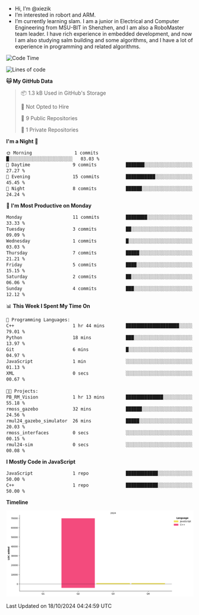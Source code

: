 -  Hi, I’m @xiezik
-  I’m interested in robort and ARM.
-  I’m currently learning slam.
I am a junior in Electrical and Computer Engineering from MSU-BIT in Shenzhen, and I am also a RoboMaster team leader.
I have rich experience in embedded development, and now I am also studying salm building and some algorithms, and I have a lot of experience in programming and related algorithms.

<!---
xiezik/xiezik is a ✨ special ✨ repository because its `README.md` (this file) appears on your GitHub profile.
You can click the Preview link to take a look at your changes.
--->


<!--START_SECTION:waka-->
![Code Time](http://img.shields.io/badge/Code%20Time-3%20hrs%2021%20mins-blue)

![Lines of code](https://img.shields.io/badge/From%20Hello%20World%20I%27ve%20Written-71.6%20thousand%20lines%20of%20code-blue)

**🐱 My GitHub Data** 

> 📦 1.3 kB Used in GitHub's Storage 
 > 
> 🚫 Not Opted to Hire
 > 
> 📜 9 Public Repositories 
 > 
> 🔑 1 Private Repositories 
 > 
**I'm a Night 🦉** 

```text
🌞 Morning                1 commits           █░░░░░░░░░░░░░░░░░░░░░░░░   03.03 % 
🌆 Daytime                9 commits           ███████░░░░░░░░░░░░░░░░░░   27.27 % 
🌃 Evening                15 commits          ███████████░░░░░░░░░░░░░░   45.45 % 
🌙 Night                  8 commits           ██████░░░░░░░░░░░░░░░░░░░   24.24 % 
```
📅 **I'm Most Productive on Monday** 

```text
Monday                   11 commits          ████████░░░░░░░░░░░░░░░░░   33.33 % 
Tuesday                  3 commits           ██░░░░░░░░░░░░░░░░░░░░░░░   09.09 % 
Wednesday                1 commits           █░░░░░░░░░░░░░░░░░░░░░░░░   03.03 % 
Thursday                 7 commits           █████░░░░░░░░░░░░░░░░░░░░   21.21 % 
Friday                   5 commits           ████░░░░░░░░░░░░░░░░░░░░░   15.15 % 
Saturday                 2 commits           ██░░░░░░░░░░░░░░░░░░░░░░░   06.06 % 
Sunday                   4 commits           ███░░░░░░░░░░░░░░░░░░░░░░   12.12 % 
```


📊 **This Week I Spent My Time On** 

```text
💬 Programming Languages: 
C++                      1 hr 44 mins        ████████████████████░░░░░   79.01 % 
Python                   18 mins             ███░░░░░░░░░░░░░░░░░░░░░░   13.97 % 
Git                      6 mins              █░░░░░░░░░░░░░░░░░░░░░░░░   04.97 % 
JavaScript               1 min               ░░░░░░░░░░░░░░░░░░░░░░░░░   01.13 % 
XML                      0 secs              ░░░░░░░░░░░░░░░░░░░░░░░░░   00.67 % 

🐱‍💻 Projects: 
PB_RM_Vision             1 hr 13 mins        ██████████████░░░░░░░░░░░   55.18 % 
rmoss_gazebo             32 mins             ██████░░░░░░░░░░░░░░░░░░░   24.56 % 
rmul24_gazebo_simulator  26 mins             █████░░░░░░░░░░░░░░░░░░░░   20.03 % 
rmoss_interfaces         0 secs              ░░░░░░░░░░░░░░░░░░░░░░░░░   00.15 % 
rmul24-sim               0 secs              ░░░░░░░░░░░░░░░░░░░░░░░░░   00.08 % 
```

**I Mostly Code in JavaScript** 

```text
JavaScript               1 repo              ████████████░░░░░░░░░░░░░   50.00 % 
C++                      1 repo              ████████████░░░░░░░░░░░░░   50.00 % 
```



**Timeline**

![Lines of Code chart](https://raw.githubusercontent.com/xiezik/xiezik/main/assets/bar_graph.png)


 Last Updated on 18/10/2024 04:24:59 UTC
<!--END_SECTION:waka-->

<!--
**LihanChen2004/LihanChen2004** is a ✨ _special_ ✨ repository because its `README.md` (this file) appears on your GitHub profile.

Here are some ideas to get you started:

- 🔭 I’m currently working on ...
- 🌱 I’m currently learning ...
- 👯 I’m looking to collaborate on ...
- 🤔 I’m looking for help with ...
- 💬 Ask me about ...
- 📫 How to reach me: ...
- 😄 Pronouns: ...
- ⚡ Fun fact: ...
-->
